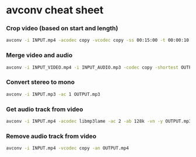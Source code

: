 # avconv cheat sheet

### Crop video (based on start and length)
```bash
avconv -i INPUT.mp4 -acodec copy -vcodec copy -ss 00:15:00 -t 00:00:10 OUTPUT.mp4
```

### Merge video and audio
```bash
avconv -i INPUT_VIDEO.mp4 -i INPUT_AUDIO.mp3 -codec copy -shortest OUTPUT.mp4
```

### Convert stereo to mono
```bash
avconv -i INPUT.mp3 -ac 1 OUTPUT.mp3
```

### Get audio track from video
```bash
avconv -i INPUT.mp4 -acodec libmp3lame -ac 2 -ab 128k -vn -y OUTPUT.mp3
```

### Remove audio track from video
```bash
avconv -i INPUT.mp4 -vcodec copy -an OUTPUT.mp4
```
